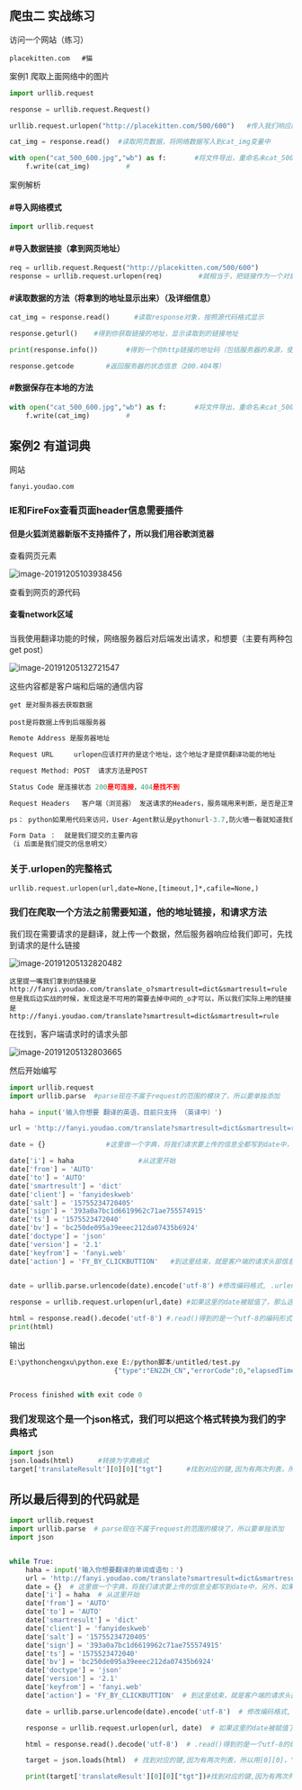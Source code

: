 ## 爬虫二 实战练习



访问一个网站（练习）

```
placekitten.com   #猫
```



案例1 爬取上面网络中的图片

```python
import urllib.request 

response = urllib.request.Request()

urllib.request.urlopen("http://placekitten.com/500/600")   #传入我们响应的连接 

cat_img = response.read()  #读取网页数据，将网络数据写入到cat_img变量中

with open("cat_500_600.jpg","wb") as f:       #将文件导出，重命名未cat_500_600 wb模式，到变量f，将f的数据写入到cat_img中
	f.write(cat_img)         #
```

案例解析

####  #导入网络模式

```python
import urllib.request        
```

#### #导入数据链接（拿到网页地址）

```python
req = urllib.request.Request("http://placekitten.com/500/600")
response = urllib.request.urlopen(req)         #就相当于，把链接作为一个对象，然后用open去手机request的对象，去解读
```

#### #读取数据的方法（将拿到的地址显示出来）（及详细信息）

```python
cat_img = response.read()      #读取response对象，按照源代码格式显示

response.geturl()    #得到你获取链接的地址，显示读取到的链接地址

print(response.info())       #得到一个你http链接的地址码（包括服务器的来源，使用的服务等等）（查看请求头部）

response.getcode        #返回服务器的状态信息（200.404等）
```

#### #数据保存在本地的方法

```python
with open("cat_500_600.jpg","wb") as f:       #将文件导出，重命名未cat_500_600 wb模式，到变量f，将f的数据写入到cat_img中
	f.write(cat_img)         #
```







## 案例2   有道词典



网站

```
fanyi.youdao.com
```

### IE和FireFox查看页面header信息需要插件

#### 但是火狐浏览器新版不支持插件了，所以我们用谷歌浏览器





查看网页元素

![image-20191205103938456](image/image-20191205103938456.png)

查看到网页的源代码

#### 查看network区域

### 



当我使用翻译功能的时候，网络服务器后对后端发出请求，和想要（主要有两种包  get post）

![image-20191205132721547](image/image-20191205132721547.png)

这些内容都是客户端和后端的通信内容

```
get 是对服务器去获取数据

post是将数据上传到后端服务器
```



```python
Remote Address 是服务器地址

Request URL     urlopen应该打开的是这个地址，这个地址才是提供翻译功能的地址

request Method: POST  请求方法是POST

Status Code 是连接状态 200是可连接，404是找不到

Request Headers   客户端（浏览器） 发送请求的Headers，服务端用来判断，是否是正常浏览器访问的（一般我们服务器用User-Agent来判断你是正常访问，还是非人类访问）

ps： python如果用代码来访问，User-Agent默认是pythonurl-3.7,防火墙一看就知道我们是代码，而不是浏览器访问，就给档掉了

Form Data ：  就是我们提交的主要内容
（i 后面是我们提交的信息明文）
```





### 关于.urlopen的完整格式

```
urllib.request.urlopen(url,date=None,[timeout,]*,cafile=None,)
```



### 我们在爬取一个方法之前需要知道，他的地址链接，和请求方法

我们现在需要请求的是翻译，就上传一个数据，然后服务器响应给我们即可，先找到请求的是什么链接

![image-20191205132820482](image/image-20191205132820482.png)

```
这里提一嘴我们拿到的链接是
http://fanyi.youdao.com/translate_o?smartresult=dict&smartresult=rule
但是我后边实战的时候，发现这是不可用的需要去掉中间的_o才可以，所以我们实际上用的链接是
http://fanyi.youdao.com/translate?smartresult=dict&smartresult=rule
```

在找到，客户端请求时的请求头部

![image-20191205132803665](image/image-20191205132803665.png)

然后开始编写

```python
import urllib.request
import urllib.parse  #parse现在不属于request的范围的模块了，所以要单独添加

haha = input('输入你想要 翻译的英语，目前只支持 （英译中）')

url = 'http://fanyi.youdao.com/translate?smartresult=dict&smartresult=rule'

date = {}               #这里做一个字典，将我们请求要上传的信息全都写到date中，另外，如果我们在下面urlopen中使用date，那么默认使用的请求方法就是POST

date['i'] = haha                #从这里开始
date['from'] = 'AUTO'
date['to'] = 'AUTO'
date['smartresult'] = 'dict'
date['client'] = 'fanyideskweb'
date['salt'] = '15755234720405'
date['sign'] = '393a0a7bc1d6619962c71ae755574915'
date['ts'] = '1575523472040'
date['bv'] = 'bc250de095a39eeec212da07435b6924'
date['doctype'] = 'json'
date['version'] = '2.1'
date['keyfrom'] = 'fanyi.web'
date['action'] = 'FY_BY_CLICKBUTTION'   #到这里结束，就是客户端的请求头部信息

    
date = urllib.parse.urlencode(date).encode('utf-8') #修改编码格式, .urlencode(data)就是将数据做成一个urlencode的文件个数，.encode('utf-8')就是将urlencode的文件格式做成一个utf-8的编码格式

response = urllib.request.urlopen(url,date) #如果这里的date被赋值了，那么这个请求就是以POST模式去请求

html = response.read().decode('utf-8') #.read()得到的是一个utf-8的编码形式的文件，  .decode('utf-8')就是将其他编码形式的文件更改为（utf-8的编码格式)，相当于，把.read()的编码文件，解码成一个utf-8的解码格式
print(html)

```

输出

```python
E:\pythonchengxu\python.exe E:/python脚本/untitled/test.py
                          {"type":"EN2ZH_CN","errorCode":0,"elapsedTime":1,"translateResult":[[{"src":"haha","tgt":"哈哈"}]]}      #虽然可以出来翻译结果，但是不怎么好看


Process finished with exit code 0
```



### 我们发现这个是一个json格式，我们可以把这个格式转换为我们的字典格式

```python
import json
json.loads(html)      #转换为字典格式
target['translateResult'][0][0]["tgt"]      #找到对应的键,因为有两次列表，所以用[0][0]，"tgt"是列表中的键，调用键，就可以得到值
```

## 所以最后得到的代码就是

```python
import urllib.request
import urllib.parse  # parse现在不属于request的范围的模块了，所以要单独添加
import json


while True:
    haha = input('输入你想要翻译的单词或语句：')
    url = 'http://fanyi.youdao.com/translate?smartresult=dict&smartresult=rule'
    date = {}  # 这里做一个字典，将我们请求要上传的信息全都写到date中，另外，如果我们在下面urlopen中使用date，那么默认使用的请求方法就是POST
    date['i'] = haha  # 从这里开始
    date['from'] = 'AUTO'
    date['to'] = 'AUTO'
    date['smartresult'] = 'dict'
    date['client'] = 'fanyideskweb'
    date['salt'] = '15755234720405'
    date['sign'] = '393a0a7bc1d6619962c71ae755574915'
    date['ts'] = '1575523472040'
    date['bv'] = 'bc250de095a39eeec212da07435b6924'
    date['doctype'] = 'json'
    date['version'] = '2.1'
    date['keyfrom'] = 'fanyi.web'
    date['action'] = 'FY_BY_CLICKBUTTION'  # 到这里结束，就是客户端的请求头部信息

    date = urllib.parse.urlencode(date).encode('utf-8')  # 修改编码格式, .urlencode(data)就是将数据做成一个urlencode的文件个数，.encode('utf-8')就是将urlencode的文件格式做成一个utf-8的编码格式

    response = urllib.request.urlopen(url, date)  # 如果这里的date被赋值了，那么这个请求就是以POST模式去请求

    html = response.read().decode('utf-8')  # .read()得到的是一个utf-8的编码形式的文件，  .decode('utf-8')就是将其他编码形式的文件更改为（utf-8的编码格式)，相当于，把.read()的编码文件，解码成一个utf-8的解码格式

    target = json.loads(html)  # 找到对应的键,因为有两次列表，所以用[0][0]，"tgt"是列表中的键，调用键，就可以得到值

    print(target['translateResult'][0][0]["tgt"])#找到对应的键,因为有两次列表，所以用[0][0]，"tgt"是列表中的键，调用键，就可以得到值

```

